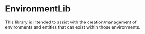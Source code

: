 # EnvironmentLib
This library is intended to assist with the creation/management of environments and entities that can exist within those environments.
